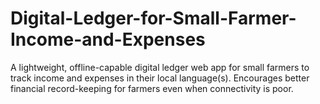 # Digital-Ledger-for-Small-Farmer-Income-and-Expenses
A lightweight, offline-capable digital ledger web app for small farmers to track income and expenses in their local language(s).  Encourages better financial record-keeping for farmers even when connectivity is poor.
